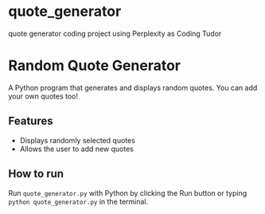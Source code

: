 # quote_generator
quote generator coding project using Perplexity as Coding Tudor
# Random Quote Generator

A Python program that generates and displays random quotes.
You can add your own quotes too!

## Features
- Displays randomly selected quotes
- Allows the user to add new quotes

## How to run
Run `quote_generator.py` with Python by clicking the Run button or typing `python quote_generator.py` in the terminal.
